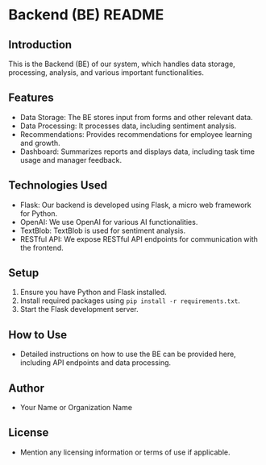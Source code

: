 # Backend (BE) README

## Introduction
This is the Backend (BE) of our system, which handles data storage, processing, analysis, and various important functionalities.

## Features
- Data Storage: The BE stores input from forms and other relevant data.
- Data Processing: It processes data, including sentiment analysis.
- Recommendations: Provides recommendations for employee learning and growth.
- Dashboard: Summarizes reports and displays data, including task time usage and manager feedback.

## Technologies Used
- Flask: Our backend is developed using Flask, a micro web framework for Python.
- OpenAI: We use OpenAI for various AI functionalities.
- TextBlob: TextBlob is used for sentiment analysis.
- RESTful API: We expose RESTful API endpoints for communication with the frontend.

## Setup
1. Ensure you have Python and Flask installed.
2. Install required packages using `pip install -r requirements.txt`.
3. Start the Flask development server.

## How to Use
- Detailed instructions on how to use the BE can be provided here, including API endpoints and data processing.

## Author
- Your Name or Organization Name

## License
- Mention any licensing information or terms of use if applicable.
